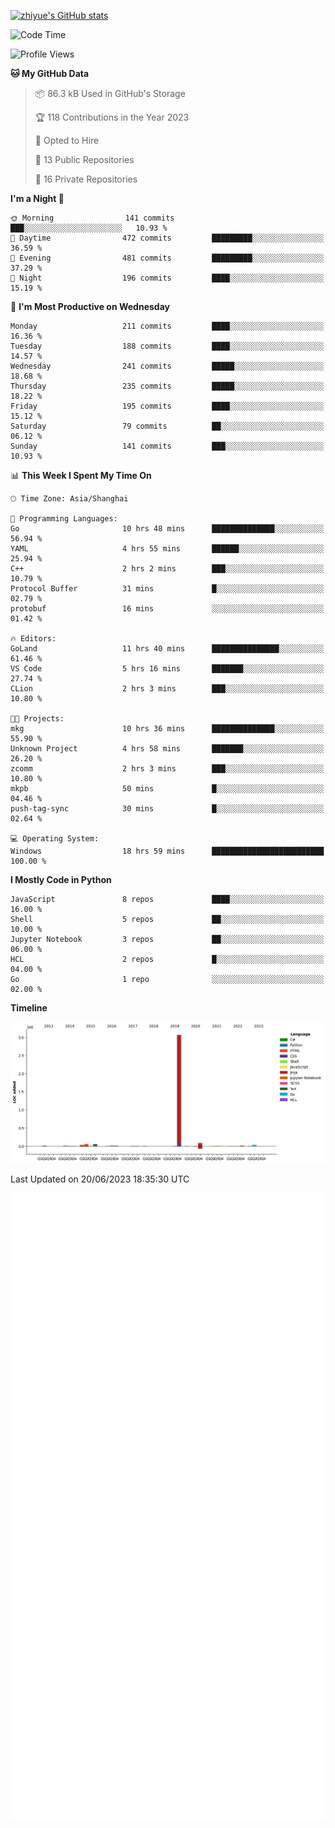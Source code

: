 
[![zhiyue's GitHub stats](https://github-readme-stats.vercel.app/api?username=zhiyue)](https://github.com/anuraghazra/github-readme-stats&&show_icons=true)

<!--START_SECTION:waka-->
![Code Time](http://img.shields.io/badge/Code%20Time-1%2C306%20hrs%2027%20mins-blue)

![Profile Views](http://img.shields.io/badge/Profile%20Views-0-blue)

**🐱 My GitHub Data** 

> 📦 86.3 kB Used in GitHub's Storage 
 > 
> 🏆 118 Contributions in the Year 2023
 > 
> 💼 Opted to Hire
 > 
> 📜 13 Public Repositories 
 > 
> 🔑 16 Private Repositories 
 > 
**I'm a Night 🦉** 

```text
🌞 Morning                141 commits         ███░░░░░░░░░░░░░░░░░░░░░░   10.93 % 
🌆 Daytime                472 commits         █████████░░░░░░░░░░░░░░░░   36.59 % 
🌃 Evening                481 commits         █████████░░░░░░░░░░░░░░░░   37.29 % 
🌙 Night                  196 commits         ████░░░░░░░░░░░░░░░░░░░░░   15.19 % 
```
📅 **I'm Most Productive on Wednesday** 

```text
Monday                   211 commits         ████░░░░░░░░░░░░░░░░░░░░░   16.36 % 
Tuesday                  188 commits         ████░░░░░░░░░░░░░░░░░░░░░   14.57 % 
Wednesday                241 commits         █████░░░░░░░░░░░░░░░░░░░░   18.68 % 
Thursday                 235 commits         █████░░░░░░░░░░░░░░░░░░░░   18.22 % 
Friday                   195 commits         ████░░░░░░░░░░░░░░░░░░░░░   15.12 % 
Saturday                 79 commits          ██░░░░░░░░░░░░░░░░░░░░░░░   06.12 % 
Sunday                   141 commits         ███░░░░░░░░░░░░░░░░░░░░░░   10.93 % 
```


📊 **This Week I Spent My Time On** 

```text
🕑︎ Time Zone: Asia/Shanghai

💬 Programming Languages: 
Go                       10 hrs 48 mins      ██████████████░░░░░░░░░░░   56.94 % 
YAML                     4 hrs 55 mins       ██████░░░░░░░░░░░░░░░░░░░   25.94 % 
C++                      2 hrs 2 mins        ███░░░░░░░░░░░░░░░░░░░░░░   10.79 % 
Protocol Buffer          31 mins             █░░░░░░░░░░░░░░░░░░░░░░░░   02.79 % 
protobuf                 16 mins             ░░░░░░░░░░░░░░░░░░░░░░░░░   01.42 % 

🔥 Editors: 
GoLand                   11 hrs 40 mins      ███████████████░░░░░░░░░░   61.46 % 
VS Code                  5 hrs 16 mins       ███████░░░░░░░░░░░░░░░░░░   27.74 % 
CLion                    2 hrs 3 mins        ███░░░░░░░░░░░░░░░░░░░░░░   10.80 % 

🐱‍💻 Projects: 
mkg                      10 hrs 36 mins      ██████████████░░░░░░░░░░░   55.90 % 
Unknown Project          4 hrs 58 mins       ███████░░░░░░░░░░░░░░░░░░   26.20 % 
zcomm                    2 hrs 3 mins        ███░░░░░░░░░░░░░░░░░░░░░░   10.80 % 
mkpb                     50 mins             █░░░░░░░░░░░░░░░░░░░░░░░░   04.46 % 
push-tag-sync            30 mins             █░░░░░░░░░░░░░░░░░░░░░░░░   02.64 % 

💻 Operating System: 
Windows                  18 hrs 59 mins      █████████████████████████   100.00 % 
```

**I Mostly Code in Python** 

```text
JavaScript               8 repos             ████░░░░░░░░░░░░░░░░░░░░░   16.00 % 
Shell                    5 repos             ██░░░░░░░░░░░░░░░░░░░░░░░   10.00 % 
Jupyter Notebook         3 repos             ██░░░░░░░░░░░░░░░░░░░░░░░   06.00 % 
HCL                      2 repos             █░░░░░░░░░░░░░░░░░░░░░░░░   04.00 % 
Go                       1 repo              ░░░░░░░░░░░░░░░░░░░░░░░░░   02.00 % 
```



**Timeline**

![Lines of Code chart](https://raw.githubusercontent.com/zhiyue/zhiyue/main/assets/bar_graph.png)


 Last Updated on 20/06/2023 18:35:30 UTC
<!--END_SECTION:waka-->

<!-- [![Top Langs](https://github-readme-stats.vercel.app/api/top-langs/?username=zhiyue)](https://github.com/anuraghazra/github-readme-stats) -->

![](./github-metrics.svg)

